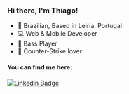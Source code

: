 

<!--
**thiagolago1/thiagolago1** is a ✨ _special_ ✨ repository because its `README.md` (this file) appears on your GitHub profile.

Here are some ideas to get you started:

- 🔭 I’m currently working on ...
- 🌱 I’m currently learning ...
- 👯 I’m looking to collaborate on ...
- 🤔 I’m looking for help with ...
- 💬 Ask me about ...
- 📫 How to reach me: ...
- 😄 Pronouns: ...
- ⚡ Fun fact: ...
-->

### Hi there, I'm Thiago!

- 🏡 Brazilian, Based in Leiria, Portugal 
- 💻 Web & Mobile Developer
- 🎸 Bass Player
- 🔫 Counter-Strike lover


#### You can find me here: 
[![Linkedin Badge](https://img.shields.io/badge/-LinkedIn-blue?style=flat-square&logo=Linkedin&logoColor=white&link=https://www.linkedin.com/in/thiago-lago-680958156/)](https://www.linkedin.com/in/thiago-lago-680958156/)

